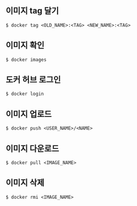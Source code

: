 ## 이미지 tag 달기
```shell
$ docker tag <OLD_NAME>:<TAG> <NEW_NAME>:<TAG>
```

## 이미지 확인

```shell
$ docker images
```

## 도커 허브 로그인
```shell
$ docker login
```

## 이미지 업로드
```shell
$ docker push <USER_NAME>/<NAME>
```

## 이미지 다운로드
```shell
$ docker pull <IMAGE_NAME>
```

## 이미지 삭제
```shell
$ docker rmi <IMAGE_NAME>
```

